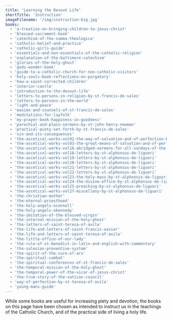 ```yaml
---
title: 'Learning the Devout Life'
shortTitle: 'Instruction'
imageFilename: '/img/instruction-big.jpg'
books:
  - 'a-treatise-on-bringing-children-to-jesus-christ'
  - 'blessed-sacrament-book'
  - 'catechism-of-the-summa-theologica'
  - 'catholic-belief-and-practice'
  - 'catholic-girls-guide'
  - 'essentials-and-non-essentials-of-the-catholic-religion'
  - 'explanation-of-the-baltimore-catechism'
  - 'glories-of-the-holy-ghost'
  - 'gods-wonder-book'
  - 'guide-to-a-catholic-church-for-non-catholic-visitors'
  - 'holy-souls-book-reflections-on-purgatory'
  - 'how-a-saint-corrected-children'
  - 'interior-castle'
  - 'introduction-to-the-devout-life'
  - 'letters-to-persons-in-religion-by-st-francis-de-sales'
  - 'letters-to-persons-in-the-world'
  - 'light-and-peace'
  - 'maxims-and-counsels-of-st-francis-de-sales'
  - 'meditations-for-layfolk'
  - 'my-prayer-book-happiness-in-goodness'
  - 'parochial-and-plain-sermons-by-st-john-henry-newman'
  - 'practical-piety-set-forth-by-st-francis-de-sales'
  - 'sin-and-its-consequences'
  - 'the-ascetical-works-vol02-the-way-of-salvation-and-of-perfection-by-st-alphonsus-de-liguori'
  - 'the-ascetical-works-vol03-the-great-means-of-salvation-and-of-perfection-by-st-alphonsus-de-liguori'
  - 'the-ascetical-works-vol16-abridged-sermons-for-all-sundays-of-the-year-by-st-alphonsus-de-liguori'
  - 'the-ascetical-works-vol18-letters-by-st-alphonsus-de-liguori'
  - 'the-ascetical-works-vol19-letters-by-st-alphonsus-de-liguori'
  - 'the-ascetical-works-vol20-letters-by-st-alphonsus-de-liguori'
  - 'the-ascetical-works-vol21-letters-by-st-alphonsus-de-liguori'
  - 'the-ascetical-works-vol22-letters-by-st-alphonsus-de-liguori'
  - 'the-ascetical-works-vol23-the-holy-mass-by-st-alphonsus-de-liguori'
  - 'the-ascetical-works-vol24-the-divine-office-by-st-alphonsus-de-liguori'
  - 'the-ascetical-works-vol25-preaching-by-st-alphonsus-de-liguori'
  - 'the-ascetical-works-vol27-miscellany-by-st-alphonsus-de-liguori'
  - 'the-christian-mother'
  - 'the-eternal-priesthood'
  - 'the-holy-angels-oconnell'
  - 'the-holy-angels-okennedy'
  - 'the-imitation-of-the-blessed-virgin'
  - 'the-internal-mission-of-the-holy-ghost'
  - 'the-letters-of-saint-teresa-of-avila'
  - 'the-life-and-letters-of-saint-francis-xavier'
  - 'the-life-and-letters-of-saint-teresa-of-avila'
  - 'the-little-office-of-our-lady'
  - 'the-rule-of-st-benedict-in-latin-and-english-with-commentary'
  - 'the-salesian-preventive-system'
  - 'the-spirit-of-the-cure-of-ars'
  - 'the-spiritual-combat'
  - 'the-spiritual-conferences-of-st-francis-de-sales'
  - 'the-temporal-mission-of-the-holy-ghost'
  - 'the-temporal-power-of-the-vicar-of-jesus-christ'
  - 'the-true-story-of-the-vatican-council'
  - 'way-of-perfection-by-st-teresa-of-avila'
  - 'young-mans-guide'
---
```


While some books are useful for increasing piety and devotion, the books on this page have been chosen as intended to instruct us in the teachings of the Catholic Church, and of the practical side of living a holy life.